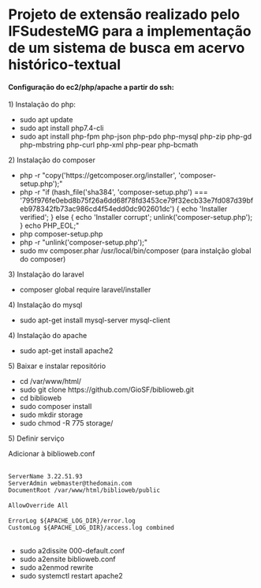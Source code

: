 <h1>Projeto de extensão realizado pelo IFSudesteMG para a implementação de um sistema de busca em acervo histórico-textual</h1>

<h4>Configuração do ec2/php/apache a partir do ssh:</h4>

<p>1) Instalação do php:</p>

<ul>
	<li>sudo apt update</li>
	<li>sudo apt install php7.4-cli</li>
	<li>sudo apt install php-fpm php-json php-pdo php-mysql php-zip php-gd  php-mbstring php-curl php-xml php-pear php-bcmath</li>
</ul>

<p>2) Instalação do composer</p>

<ul>
	<li>php -r "copy('https://getcomposer.org/installer', 'composer-setup.php');"</li>
	<li>php -r "if (hash_file('sha384', 'composer-setup.php') === '795f976fe0ebd8b75f26a6dd68f78fd3453ce79f32ecb33e7fd087d39bfeb978342fb73ac986cd4f54edd0dc902601dc') { echo 'Installer verified'; } else { echo 'Installer corrupt'; unlink('composer-setup.php'); } echo PHP_EOL;"</li>
	<li>php composer-setup.php</li>
	<li>php -r "unlink('composer-setup.php');"</li>
	<li>sudo mv composer.phar /usr/local/bin/composer (para instalção global do composer)</li>
</ul>

<p>3) Instalação do laravel</p>

<ul>
	<li>composer global require laravel/installer</li>
</ul>

<p>4) Instalação do mysql</p>

<ul>
	<li>sudo apt-get install mysql-server mysql-client</li>
</ul>

<p>4) Instalação do apache</p>

<ul>
	<li>sudo apt-get install apache2</li>
</ul>

<p>5) Baixar e instalar repositório</p>

<ul>
	<li>cd /var/www/html/</li>
	<li>sudo git clone https://github.com/GioSF/biblioweb.git</li>
	<li>cd biblioweb</li>
	<li>sudo composer install</li>
	<li>sudo mkdir storage</li>
	<li>sudo chmod -R 775 storage/</li>
</ul>

<p>5) Definir serviço</p>


<p>Adicionar à biblioweb.conf</p>
	<code><VirtualHost *:80></code><br>
	<code>ServerName 3.22.51.93</code><br>
	<code>ServerAdmin webmaster@thedomain.com</code><br>
	<code>DocumentRoot /var/www/html/biblioweb/public</code><br>
	<code><Directory /var/www/html/biblioweb></code><br>
	<code>AllowOverride All</code><br>
	<code></Directory></code><br>
	<code>ErrorLog ${APACHE_LOG_DIR}/error.log</code><br>
	<code>CustomLog ${APACHE_LOG_DIR}/access.log combined</code><br>
	<code></VirtualHost></code><br>

<ul>
	<li>sudo a2dissite 000-default.conf</li>
	<li>sudo a2ensite biblioweb.conf</li>
	<li>sudo a2enmod rewrite</li>
	<li>sudo systemctl restart apache2</li>
</ul>
